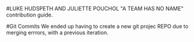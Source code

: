 #LUKE HUDSPETH AND JULIETTE POUCHOL "A TEAM HAS NO NAME"
contribution guide.


#Git Commits
We ended up having to create a new git projec REPO due to merging errrors, with a
previous iteration. 
